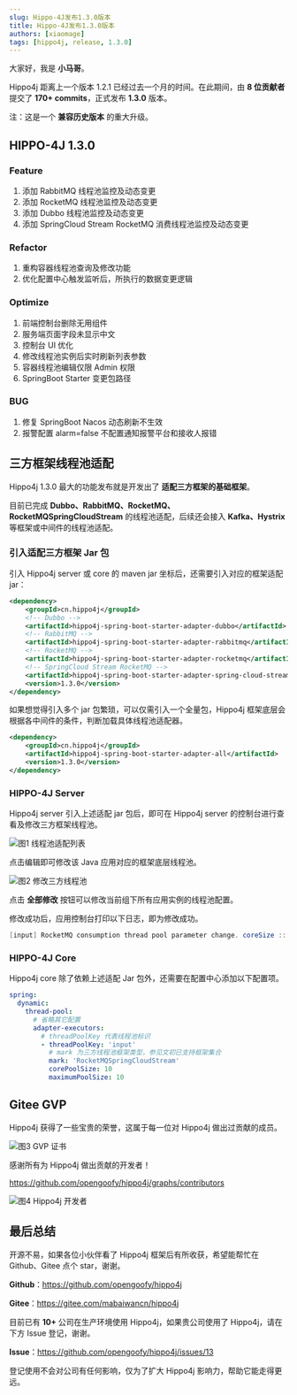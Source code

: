 ```yaml
---
slug: Hippo-4J发布1.3.0版本
title: Hippo-4J发布1.3.0版本
authors: [xiaomage]
tags: [hippo4j, release, 1.3.0]
---
```


大家好，我是 **小马哥**。

Hippo4j 距离上一个版本 1.2.1 已经过去一个月的时间。在此期间，由 **8 位贡献者** 提交了 **170+ commits**，正式发布 **1.3.0** 版本。

注：这是一个 **兼容历史版本** 的重大升级。

## HIPPO-4J 1.3.0

### Feature

1. 添加 RabbitMQ 线程池监控及动态变更
2. 添加 RocketMQ 线程池监控及动态变更
3. 添加 Dubbo 线程池监控及动态变更
4. 添加 SpringCloud Stream RocketMQ 消费线程池监控及动态变更

### Refactor

1. 重构容器线程池查询及修改功能
2. 优化配置中心触发监听后，所执行的数据变更逻辑

### Optimize

1. 前端控制台删除无用组件
2. 服务端页面字段未显示中文
3. 控制台 UI 优化
4. 修改线程池实例后实时刷新列表参数
5. 容器线程池编辑仅限 Admin 权限
6. SpringBoot Starter 变更包路径

### BUG

1. 修复 SpringBoot Nacos 动态刷新不生效
2. 报警配置 alarm=false 不配置通知报警平台和接收人报错

## 三方框架线程池适配

Hippo4j 1.3.0 最大的功能发布就是开发出了 **适配三方框架的基础框架**。

目前已完成 **Dubbo、RabbitMQ、RocketMQ、RocketMQSpringCloudStream** 的线程池适配，后续还会接入 **Kafka、Hystrix** 等框架或中间件的线程池适配。

### 引入适配三方框架 Jar 包

引入 Hippo4j server 或 core 的 maven jar 坐标后，还需要引入对应的框架适配 jar：

```xml
<dependency>
    <groupId>cn.hippo4j</groupId>
    <!-- Dubbo -->
    <artifactId>hippo4j-spring-boot-starter-adapter-dubbo</artifactId>
    <!-- RabbitMQ -->
    <artifactId>hippo4j-spring-boot-starter-adapter-rabbitmq</artifactId>
    <!-- RocketMQ -->
    <artifactId>hippo4j-spring-boot-starter-adapter-rocketmq</artifactId>
    <!-- SpringCloud Stream RocketMQ -->
    <artifactId>hippo4j-spring-boot-starter-adapter-spring-cloud-stream-rocketmq</artifactId>
    <version>1.3.0</version>
</dependency>
```

如果想觉得引入多个 jar 包繁琐，可以仅需引入一个全量包，Hippo4j 框架底层会根据各中间件的条件，判断加载具体线程池适配器。

```xml
<dependency>
    <groupId>cn.hippo4j</groupId>
    <artifactId>hippo4j-spring-boot-starter-adapter-all</artifactId>
    <version>1.3.0</version>
</dependency>
```

### HIPPO-4J Server

Hippo4j server 引入上述适配 jar 包后，即可在 Hippo4j server 的控制台进行查看及修改三方框架线程池。

![图1 线程池适配列表](https://images-machen.oss-cn-beijing.aliyuncs.com/image-20220531194810047.png)



点击编辑即可修改该 Java 应用对应的框架底层线程池。

![图2 修改三方线程池](https://images-machen.oss-cn-beijing.aliyuncs.com/image-20220605152549732.png)



点击 **全部修改** 按钮可以修改当前组下所有应用实例的线程池配置。

修改成功后，应用控制台打印以下日志，即为修改成功。

```java
[input] RocketMQ consumption thread pool parameter change. coreSize :: 1 => 10, maximumSize :: 1 => 10
```

### HIPPO-4J Core

Hippo4j core 除了依赖上述适配 Jar 包外，还需要在配置中心添加以下配置项。

```yaml
spring:
  dynamic:
    thread-pool:
      # 省略其它配置
      adapter-executors:
        # threadPoolKey 代表线程池标识
        - threadPoolKey: 'input'
          # mark 为三方线程池框架类型，参见文初已支持框架集合
          mark: 'RocketMQSpringCloudStream'
          corePoolSize: 10
          maximumPoolSize: 10
```

## Gitee GVP

Hippo4j 获得了一些宝贵的荣誉，这属于每一位对 Hippo4j 做出过贡献的成员。

![图3 GVP 证书](https://images-machen.oss-cn-beijing.aliyuncs.com/170607238-7308c9be-1d63-46a6-852c-eef2e4cf7405.jpeg)



感谢所有为 Hippo4j 做出贡献的开发者！

https://github.com/opengoofy/hippo4j/graphs/contributors

![图4 Hippo4j 开发者](https://images-machen.oss-cn-beijing.aliyuncs.com/image-20220605151136276.png)



## 最后总结

开源不易，如果各位小伙伴看了 Hippo4j 框架后有所收获，希望能帮忙在 Github、Gitee 点个 star，谢谢。

**Github**：https://github.com/opengoofy/hippo4j

**Gitee**：https://gitee.com/mabaiwancn/hippo4j

目前已有 **10+** 公司在生产环境使用 Hippo4j，如果贵公司使用了 Hippo4j，请在下方 Issue 登记，谢谢。

**Issue**：https://github.com/opengoofy/hippo4j/issues/13

登记使用不会对公司有任何影响，仅为了扩大 Hippo4j 影响力，帮助它能走得更远。
